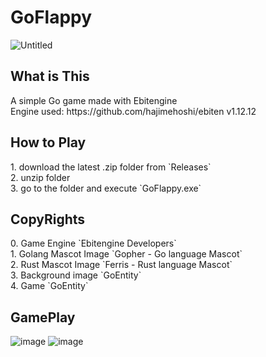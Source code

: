 # GoFlappy
![Untitled](https://github.com/GoEntity/GopherFloppy/assets/116807050/d6a9e5a9-a7dc-4c69-93d3-20127b26299f) <br>
<h2>What is This</h2>
A simple Go game made with Ebitengine <br>
Engine used: https://github.com/hajimehoshi/ebiten v1.12.12

<h2>How to Play</h2>
1. download the latest .zip folder from `Releases` <br>
2. unzip folder <br>
3. go to the folder and execute `GoFlappy.exe` <br>

<h2>CopyRights</h2>
0. Game Engine `Ebitengine Developers` <br>
1. Golang Mascot Image `Gopher - Go language Mascot` <br>
2. Rust Mascot Image `Ferris - Rust language Mascot` <br>
3. Background image `GoEntity` <br>
4. Game `GoEntity`

<h2>GamePlay</h2>

![image](https://github.com/GoEntity/GoFlappy/assets/116807050/ad3bb190-267e-4e12-b7fb-af5ae38b32c6)
![image](https://github.com/GoEntity/GopherFlappy/assets/116807050/d5f3b500-2da3-4228-8d52-84af136cb0df)
